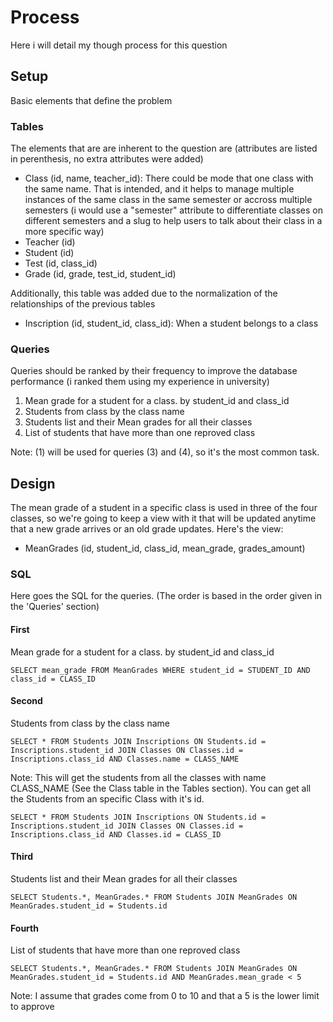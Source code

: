 # Process

Here i will detail my though process for this question

## Setup

Basic elements that define the problem

### Tables

The elements that are are inherent to the question are (attributes are listed in perenthesis, no extra attributes were added)

- Class (id, name, teacher_id): There could be mode that one class with the same name. That is intended, and it helps to manage multiple instances of the same class in the same semester or accross multiple semesters (i would use a "semester" attribute to differentiate classes on different semesters and a slug to help users to talk about their class in a more specific way)
- Teacher (id)
- Student (id)
- Test (id, class_id)
- Grade (id, grade, test\_id, student\_id)

Additionally, this table was added due to the normalization of the relationships of the previous tables

- Inscription (id, student\_id, class\_id): When a student belongs to a class

### Queries

Queries should be ranked by their frequency to improve the database performance (i ranked them using my experience in university)

1. Mean grade for a student for a class. by student\_id and class\_id 
2. Students from class by the class name
3. Students list and their Mean grades for all their classes
4. List of students that have more than one reproved class

Note: (1) will be used for queries (3) and (4), so it's the most common task. 

## Design 

The mean grade of a student in a specific class is used in three of the four classes, so we're going to keep a view with it that will be updated anytime that a new grade arrives or an old grade updates. Here's the view:

- MeanGrades (id, student\_id, class\_id, mean\_grade, grades\_amount)

### SQL

Here goes the SQL for the queries. (The order is based in the order given in the 'Queries' section)

#### First

Mean grade for a student for a class. by student\_id and class\_id

````
SELECT mean_grade FROM MeanGrades WHERE student_id = STUDENT_ID AND class_id = CLASS_ID
````

#### Second

Students from class by the class name

````
SELECT * FROM Students JOIN Inscriptions ON Students.id = Inscriptions.student_id JOIN Classes ON Classes.id = Inscriptions.class_id AND Classes.name = CLASS_NAME
````

Note: This will get the students from all the classes with name CLASS_NAME (See the Class table in the Tables section). You can get all the Students from an specific Class with it's id.

````
SELECT * FROM Students JOIN Inscriptions ON Students.id = Inscriptions.student_id JOIN Classes ON Classes.id = Inscriptions.class_id AND Classes.id = CLASS_ID
````

#### Third

Students list and their Mean grades for all their classes

````
SELECT Students.*, MeanGrades.* FROM Students JOIN MeanGrades ON MeanGrades.student_id = Students.id 
````

#### Fourth

List of students that have more than one reproved class

````
SELECT Students.*, MeanGrades.* FROM Students JOIN MeanGrades ON MeanGrades.student_id = Students.id AND MeanGrades.mean_grade < 5
````

Note: I assume that grades come from 0 to 10 and that a 5 is the lower limit to approve
